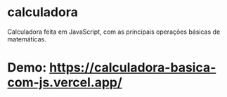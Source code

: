 # calculadora
Calculadora feita em JavaScript, com as principais operações básicas de matemáticas.

# Demo: https://calculadora-basica-com-js.vercel.app/
